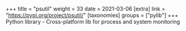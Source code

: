 +++
title = "psutil"
weight = 33
date = 2021-03-06
[extra]
link = "https://pypi.org/project/psutil/"
[taxonomies]
groups = ["pylib"]
+++
Python library - Cross-platform lib for process and system monitoring

